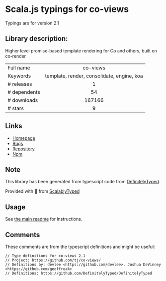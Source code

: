 
# Scala.js typings for co-views

Typings are for version 2.1

## Library description:
Higher level promise-based template rendering for Co and others, built on co-render

|                    |                 |
| ------------------ | :-------------: |
| Full name          | co-views |
| Keywords           | template, render, consolidate, engine, koa |
| # releases         | 1 |
| # dependents       | 54 |
| # downloads        | 167166 |
| # stars            | 9 |

## Links
- [Homepage](https://github.com/tj/co-views#readme)
- [Bugs](https://github.com/tj/co-views/issues)
- [Repository](https://github.com/tj/co-views)
- [Npm](https://www.npmjs.com/package/co-views)
    


## Note
This library has been generated from typescript code from [DefinitelyTyped](https://definitelytyped.org).

Provided with :purple_heart: from [ScalablyTyped](https://github.com/oyvindberg/ScalablyTyped)

## Usage
See [the main readme](../../readme.md) for instructions.

## Comments

These comments are from the typescript definitions and might be useful:
```
// Type definitions for co-views 2.1
// Project: https://github.com/tj/co-views/
// Definitions by: devlee <https://github.com/devlee>, Joshua DeVinney <https://github.com/geoffreak>
// Definitions: https://github.com/DefinitelyTyped/DefinitelyTyped

```

